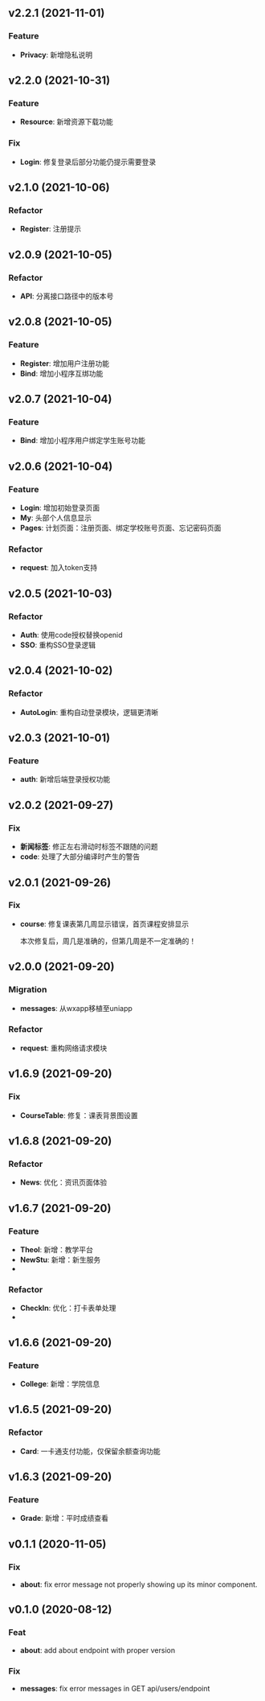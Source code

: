 ## v2.2.1 (2021-11-01)

### Feature
- **Privacy**: 新增隐私说明

## v2.2.0 (2021-10-31)

### Feature
- **Resource**: 新增资源下载功能

### Fix
- **Login**: 修复登录后部分功能仍提示需要登录

## v2.1.0 (2021-10-06)

### Refactor
- **Register**: 注册提示

## v2.0.9 (2021-10-05)

### Refactor
- **API**: 分离接口路径中的版本号

## v2.0.8 (2021-10-05)

### Feature
- **Register**: 增加用户注册功能
- **Bind**: 增加小程序互绑功能

## v2.0.7 (2021-10-04)

### Feature
- **Bind**: 增加小程序用户绑定学生账号功能

## v2.0.6 (2021-10-04)

### Feature
- **Login**: 增加初始登录页面
- **My**: 头部个人信息显示
- **Pages**: 计划页面：注册页面、绑定学校账号页面、忘记密码页面

### Refactor
- **request**: 加入token支持

## v2.0.5 (2021-10-03)

### Refactor
- **Auth**: 使用code授权替换openid
- **SSO**: 重构SSO登录逻辑

## v2.0.4 (2021-10-02)

### Refactor
- **AutoLogin**: 重构自动登录模块，逻辑更清晰

## v2.0.3 (2021-10-01)

### Feature
- **auth**: 新增后端登录授权功能

## v2.0.2 (2021-09-27)

### Fix
- **新闻标签**: 修正左右滑动时标签不跟随的问题
- **code**: 处理了大部分编译时产生的警告

## v2.0.1 (2021-09-26)

### Fix

- **course**: 修复课表第几周显示错误，首页课程安排显示
            
    本次修复后，周几是准确的，但第几周是不一定准确的！

## v2.0.0 (2021-09-20)

### Migration

- **messages**: 从wxapp移植至uniapp

### Refactor

- **request**: 重构网络请求模块


## v1.6.9 (2021-09-20)

### Fix

- **CourseTable**: 修复：课表背景图设置

## v1.6.8 (2021-09-20)

### Refactor

- **News**: 优化：资讯页面体验

## v1.6.7 (2021-09-20)

### Feature

- **Theol**: 新增：教学平台
- **NewStu**: 新增：新生服务
- 
### Refactor

- **CheckIn**: 优化：打卡表单处理
- 
## v1.6.6 (2021-09-20)

### Feature

- **College**: 新增：学院信息

## v1.6.5 (2021-09-20)

### Refactor

- **Card**: 一卡通支付功能，仅保留余额查询功能


## v1.6.3 (2021-09-20)

### Feature

- **Grade**: 新增：平时成绩查看


## v0.1.1 (2020-11-05)


### Fix

- **about**: fix error message not properly showing up its minor component.

## v0.1.0 (2020-08-12)

### Feat

- **about**: add about endpoint with proper version

### Fix

- **messages**: fix error messages in GET api/users/endpoint 
